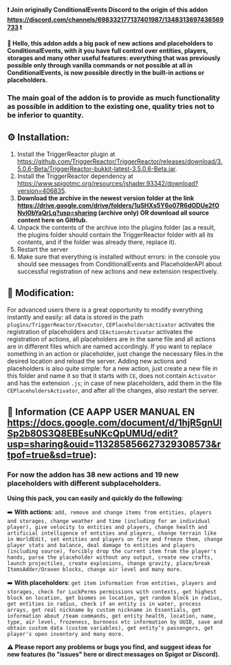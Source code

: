 **❗ Join originally ConditionalEvents Discord to the origin of this addon https://discord.com/channels/698332177137401987/1348313697436569733 ❗**

**👋 Hello, this addon adds a big pack of new actions and placeholders to ConditionalEvents, with it you have full control over entities, players, storages and many other useful features: everything that was previously possible only through vanilla commands or not possible at all in ConditionalEvents, is now possible directly in the built-in actions or placeholders.**

### The main goal of the addon is to provide as much functionality as possible in addition to the existing one, quality tries not to be inferior to quantity.

## ⚙️ Installation:
1. Install the TriggerReactor plugin at https://github.com/TriggerReactor/TriggerReactor/releases/download/3.5.0.6-Beta/TriggerReactor-bukkit-latest-3.5.0.6-Beta.jar.
2. Install the TriggerReactor dependency at https://www.spigotmc.org/resources/jshader.93342/download?version=406835.
3. **Download the archive in the newest version folder at the link https://drive.google.com/drive/folders/1uSHXs5Y6o07R6dODUe2fONvl0bYaQrLq?usp=sharing (archive only) OR download all source content here on GitHub.**
4. Unpack the contents of the archive into the plugins folder (as a result, the plugins folder should contain the TriggerReactor folder with all its contents, and if the folder was already there, replace it).
5. Restart the server
6. Make sure that everything is installed without errors: in the console you should see messages from ConditionalEvents and PlaceholderAPI about successful registration of new actions and new extension respectively.

## 🔧 Modification:
For advanced users there is a great opportunity to modify everything instantly and easily: all data is stored in the path ``plugins/TriggerReactor/Executor``, ``CEPlaceholdersActivator`` activates the registration of placeholders and ``CEActionsActivator`` activates the registration of actions, all placeholders are in the same file and all actions are in different files which are named accordingly. If you want to replace something in an action or placeholder, just change the necessary files in the desired location and reload the server. Adding new actions and placeholders is also quite simple: for a new action, just create a new file in this folder and name it so that it starts with ``CE``, does not contain ``Activator`` and has the extension ``.js``; in case of new placeholders, add them in the file ``CEPlaceholdersActivator``, and after all the changes, also restart the server.

## 📌 Information (CE AAPP USER MANUAL EN https://docs.google.com/document/d/1hjR5gnUISp2b80S3Q8EBEsuNKcQpUMUd/edit?usp=sharing&ouid=113285856627329308573&rtpof=true&sd=true):
### For now the addon has 38 new actions and 19 new placeholders with different subplaceholders.

**Using this pack, you can easily and quickly do the following**:

➡️ **With actions**: ``add, remove and change items from entities, players and storages, change weather and time (including for an individual player), give velocity to entities and players, change health and artificial intelligence of entities and players, change terrain like in WorldEdit, set entities and players on fire and freeze them, change player stats and balance, deal damage to entities and players (including source), forcibly drop the current item from the player's hands, parse the placeholder without any output, create new crafts, launch projectiles, create explosions, change gravity, place/break ItemsAdder/Oraxen blocks, change air level and many more.``

➡️ **With placeholders**: ``get item information from entities, players and storages, check for LuckPerms permissions with contexts, get highest block on location, get biomes on location, get random block in radius, get entities in radius, check if an entity is in water, process arrays, get real nickname by custom nickname in Essentials, get information about /team commands, get entity health, location, name, type, air level, frozeness, burnness etc information by UUID, save and obtain custom data (custom variables), get entity’s passengers, get player's open inventory and many more.``


**⚠️ Please report any problems or bugs you find, and suggest ideas for new features (to "issues" here or direct messages on Spigot or Discord).**
